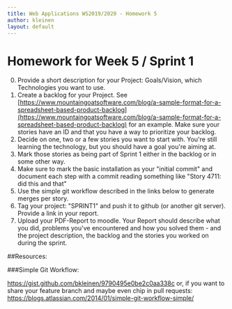 ```yaml
---
title: Web Applications WS2019/2020 - Homework 5
author: kleinen
layout: default
---
```


# Homework for Week 5 / Sprint 1

0. Provide a short description for your Project: Goals/Vision, which Technologies you want to use.
1. Create a backlog for your Project. See  [https://www.mountaingoatsoftware.com/blog/a-sample-format-for-a-spreadsheet-based-product-backlog](https://www.mountaingoatsoftware.com/blog/a-sample-format-for-a-spreadsheet-based-product-backlog) for an example. Make sure your stories have an ID and that
you have a way to prioritize your backlog.
2. Decide on one, two or a few stories you want to start with. You're still learning the technology, but you should have a goal you're aiming at.
3. Mark those stories as being part of Sprint 1 either in the backlog or in some other way.
4. Make sure to mark the basic installation as your "initial commit" and document each step with a commit reading something like "Story 4711: did this and that"
5. Use the simple git workflow described in the links below to generate merges per story.
3. Tag your project: "SPRINT1" and push it to github (or another git server). Provide a link in your report.
9. Upload your PDF-Report to moodle. Your Report should describe what you did, problems you've encountered and how you solved them - and the project description, the backlog and the stories you worked on during the sprint.

##Resources:

###Simple Git Workflow:

https://gist.github.com/bkleinen/9790495e0be2c0aa338c
or, if you want to share your feature branch and maybe even chip in pull requests:
https://blogs.atlassian.com/2014/01/simple-git-workflow-simple/
